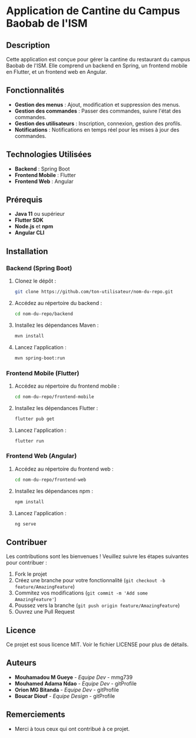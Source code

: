 # Application de Cantine du Campus Baobab de l'ISM

## Description
Cette application est conçue pour gérer la cantine du restaurant du campus Baobab de l'ISM. Elle comprend un backend en Spring, un frontend mobile en Flutter, et un frontend web en Angular.

## Fonctionnalités
- **Gestion des menus** : Ajout, modification et suppression des menus.
- **Gestion des commandes** : Passer des commandes, suivre l'état des commandes.
- **Gestion des utilisateurs** : Inscription, connexion, gestion des profils.
- **Notifications** : Notifications en temps réel pour les mises à jour des commandes.

## Technologies Utilisées
- **Backend** : Spring Boot
- **Frontend Mobile** : Flutter
- **Frontend Web** : Angular

## Prérequis
- **Java 11** ou supérieur
- **Flutter SDK**
- **Node.js** et **npm**
- **Angular CLI**

## Installation

### Backend (Spring Boot)
1. Clonez le dépôt :
    ```bash
    git clone https://github.com/ton-utilisateur/nom-du-repo.git
    ```
2. Accédez au répertoire du backend :
    ```bash
    cd nom-du-repo/backend
    ```
3. Installez les dépendances Maven :
    ```bash
    mvn install
    ```
4. Lancez l'application :
    ```bash
    mvn spring-boot:run
    ```

### Frontend Mobile (Flutter)
1. Accédez au répertoire du frontend mobile :
    ```bash
    cd nom-du-repo/frontend-mobile
    ```
2. Installez les dépendances Flutter :
    ```bash
    flutter pub get
    ```
3. Lancez l'application :
    ```bash
    flutter run
    ```

### Frontend Web (Angular)
1. Accédez au répertoire du frontend web :
    ```bash
    cd nom-du-repo/frontend-web
    ```
2. Installez les dépendances npm :
    ```bash
    npm install
    ```
3. Lancez l'application :
    ```bash
    ng serve
    ```

## Contribuer
Les contributions sont les bienvenues ! Veuillez suivre les étapes suivantes pour contribuer :
1. Fork le projet
2. Créez une branche pour votre fonctionnalité (`git checkout -b feature/AmazingFeature`)
3. Commitez vos modifications (`git commit -m 'Add some AmazingFeature'`)
4. Poussez vers la branche (`git push origin feature/AmazingFeature`)
5. Ouvrez une Pull Request

## Licence
Ce projet est sous licence MIT. Voir le fichier LICENSE pour plus de détails.

## Auteurs
- **Mouhamadou M Gueye** - *Equipe Dev* - mmg739
- **Mouhamed Adama Ndao** - *Equipe Dev* - gitProfile
- **Orion MG Bitanda** - *Equipe Dev* - gitProfile
- **Boucar Diouf** - *Equipe Design* - gitProfile

## Remerciements
- Merci à tous ceux qui ont contribué à ce projet.
